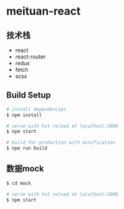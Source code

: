 # meituan-react

## 技术栈
* react
* react-router
* redux
* fetch
* scss


## Build Setup

``` bash
# install dependencies
$ npm install

# serve with hot reload at localhost:3000
$ npm start

# build for production with minification
$ npm run build

```

## 数据mock
``` bash
$ cd mock

# serve with hot reload at localhost:5000
$ npm start
```
